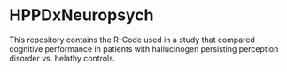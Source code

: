 # HPPDxNeuropsych
This repository contains the R-Code used in a study that compared cognitive performance in patients with hallucinogen persisting perception disorder vs. helathy controls.
